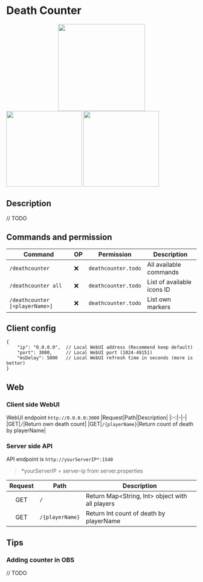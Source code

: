 # Death Counter
<a title="Fabric Language Kotlin" href="https://minecraft.curseforge.com/projects/fabric-language-kotlin" target="_blank" rel="noopener noreferrer"><img style="display: block; margin-left: auto; margin-right: auto;" src="https://i.imgur.com/c1DH9VL.png" alt="" width="230" /></a>
<img src="https://i.imgur.com/iaETp3c.png" alt="" width="200" >
<img src="https://i.imgur.com/Ol1Tcf8.png" alt="" width="200" >

## Description
// TODO

## Commands and permission
|            Command           |OP|Permission|              Description           |
|------------------------------|----|----------|------------------------------------|
|`/deathcounter`|❌|`deathcounter.todo`|All available commands|
|`/deathcounter all`|❌|`deathcounter.todo`|List of available icons ID|
|`/deathcounter [<playerName>]`|❌|`deathcounter.todo`|List own markers|

## Client config
```json5
{
    "ip": "0.0.0.0",  // Local WebUI address (Recommend keep default)
    "port": 3000,     // Local WebUI port (1024-49151)
    "msDelay": 5000   // Local WebUI refresh time in seconds (more is better)
}
```

## Web
### Client side WebUI
WebUI endpoint `http://0.0.0.0:3000`
|Request|Path|Description|
|:-:|-|-|
|GET|`/`|Return own death count|
|GET|`/{playerName}`|Return count of death by playerName|

### Server side API
API endpoint is `http://yourServerIP*:1540`
> *yourServerIP = server-ip from server.properties

|Request|Path|Description|
|:-:|-|-|
|GET|`/`|Return Map<String, Int> object with all players|
|GET|`/{playerName}`|Return Int count of death by playerName|

## Tips
### Adding counter in OBS
// TODO
